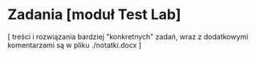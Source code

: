 # Zadania [moduł Test Lab]
[ treści i rozwiązania bardziej "konkretnych" zadań, wraz z dodatkowymi
komentarzami są w pliku ./notatki.docx ]
